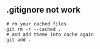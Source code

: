 ## .gitignore not work

	# rm your cached files
	git rm -r --cached .
	# and add theme into cache again
	git add .

